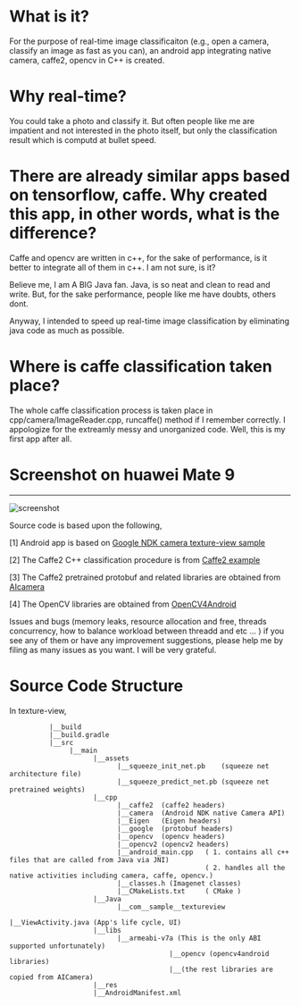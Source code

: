 # What is it?
For the purpose of real-time image classificaiton (e.g., open a camera, classify an image as fast as you can), an android app integrating native camera, caffe2, opencv in C++ is created.

# Why real-time?
You could take a photo and classify it. But often people like me are impatient and not interested in the photo itself, but only the classification result which is computd at bullet speed.

# There are already similar apps based on tensorflow, caffe. Why created this app, in other words, what is the difference?
Caffe and opencv are written in c++, for the sake of performance, is it better to integrate all of them in c++. I am not sure, is it?

Believe me, I am A BIG Java fan. Java, is so neat and clean to read and write. But, for the sake performance, people like me have doubts, others dont. 

Anyway, I intended to speed up real-time image classification by eliminating java code as much as possible.

# Where is caffe classification taken place? 
The whole caffe classification process is taken place in cpp/camera/ImageReader.cpp, runcaffe() method if I remember correctly.
I appologize for the extreamly messy and unorganized code. Well, this is my first app after all.
# Screenshot on huawei Mate 9
-----------
![screenshot](https://github.com/yge58/caffe2-opencv-ndkcamera/blob/master/device-2017-10-23-185701.png)


Source code is based upon the following,

[1] Android app is based on [Google NDK camera texture-view sample](https://github.com/googlesamples/android-ndk/tree/master/camera)

[2] The Caffe2 C++ classification procedure is from [Caffe2 example](https://github.com/leonardvandriel/caffe2_cpp_tutorial/blob/master/src/caffe2/binaries/pretrained.cc)

[3] The Caffe2 pretrained protobuf and related libraries are obtained from [AIcamera](https://github.com/bwasti/AICamera)

[4] The OpenCV libraries are obtained from [OpenCV4Android](https://github.com/opencv/opencv/tree/master/samples/android)      

Issues and bugs (memory leaks, resource allocation and free, threads concurrency, how to balance workload between threadd and etc ... ) if you see any of them or have any improvement suggestions, please help me by filing as many issues as you want. I will be very grateful. 


# Source Code Structure

  In texture-view,
           
              |__build
              |__build.gradle
              |__src
                   |__main
                         |__assets
                               |__squeeze_init_net.pb    (squeeze net architecture file)
                               |__squeeze_predict_net.pb (squeeze net pretrained weights)
                         |__cpp
                               |__caffe2  (caffe2 headers)
                               |__camera  (Android NDK native Camera API)
                               |__Eigen   (Eigen headers)
                               |__google  (protobuf headers)
                               |__opencv  (opencv headers)
                               |__opencv2 (opencv2 headers)
                               |__android_main.cpp   ( 1. contains all c++ files that are called from Java via JNI)
                                                     ( 2. handles all the native activities including camera, caffe, opencv.)
                               |__classes.h (Imagenet classes)
                               |__CMakeLists.txt     ( CMake )
                         |__Java
                               |__com__sample__textureview
                                                       |__ViewActivity.java (App's life cycle, UI)
                         |__libs
                               |__armeabi-v7a (This is the only ABI supported unfortunately)
                                            |__opencv (opencv4android libraries)
                                            |__(the rest libraries are copied from AICamera)
                         |__res
                         |__AndroidManifest.xml
                               



